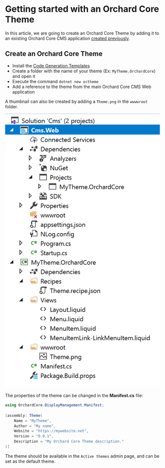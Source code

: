 # Getting started with an Orchard Core Theme

In this article, we are going to create an Orchard Core Theme by adding it to an existing Orchard Core CMS application [created previously](../).

## Create an Orchard Core Theme

- Install the [Code Generation Templates](../../Templates/) 
- Create a folder with the name of your theme (Ex: `MyTheme.OrchardCore`) and open it
- Execute the command `dotnet new octheme`
- Add a reference to the theme from the main Orchard Core CMS Web application

A thumbnail can also be created by adding a `Theme.png` in the `wwwwroot` folder.

![image](assets/MyTheme.png)

The properties of the theme can be changed in the __Manifest.cs__ file:

```csharp
using OrchardCore.DisplayManagement.Manifest;

[assembly: Theme(
    Name = "MyTheme",
    Author = "My name",
    Website = "https://mywebsite.net",
    Version = "0.0.1",
    Description = "My Orchard Core Theme description."
)]
```

The theme should be available in the `Active themes` admin page, and can be set as the default theme.

